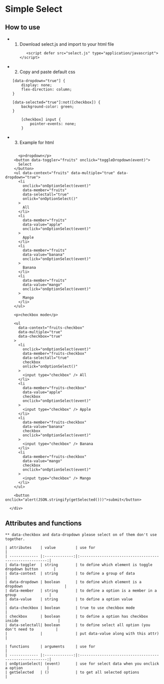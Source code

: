 # Simple Select

## How to use

- 1. Download select.js and import to your html file
     ```
        <script defer src="select.js" type="application/javascript"></script>
     ```
- 2. Copy and paste default css

  ```
  [data-dropdown="true"] {
      display: none;
      flex-direction: column;
  }

  ```

  ```
  [data-selected="true"]:not([checkbox]) {
      background-color: green;
  }
  ```

  ```
      [checkbox] input {
          pointer-events: none;
      }

  ```

- 3. Example for html

```

      <p>dropdown</p>
    <button data-toggler="fruits" onclick="toggleDropdown(event)">
      Select
    </button>
    <ul data-context="fruits" data-multiple="true" data-dropdown="true">
      <li
        onclick="onOptionSelect(event)"
        data-member="fruits"
        data-selectall="true"
        onlick="onOptionSelect()"
      >
        All
      </li>
      <li
        data-member="fruits"
        data-value="apple"
        onclick="onOptionSelect(event)"
      >
        Apple
      </li>
      <li
        data-member="fruits"
        data-value="banana"
        onclick="onOptionSelect(event)"
      >
        Banana
      </li>
      <li
        data-member="fruits"
        data-value="mango"
        onclick="onOptionSelect(event)"
      >
        Mango
      </li>
    </ul>

    <p>checkbox mode</p>

    <ul
      data-context="fruits-checkbox"
      data-multiple="true"
      data-checkbox="true"
    >
      <li
        onclick="onOptionSelect(event)"
        data-member="fruits-checkbox"
        data-selectall="true"
        checkbox
        onlick="onOptionSelect()"
      >
        <input type="checkbox" /> All
      </li>
      <li
        data-member="fruits-checkbox"
        data-value="apple"
        checkbox
        onclick="onOptionSelect(event)"
      >
        <input type="checkbox" /> Apple
      </li>
      <li
        data-member="fruits-checkbox"
        data-value="banana"
        checkbox
        onclick="onOptionSelect(event)"
      >
        <input type="checkbox" /> Banana
      </li>
      <li
        data-member="fruits-checkbox"
        data-value="mango"
        checkbox
        onclick="onOptionSelect(event)"
      >
        <input type="checkbox" /> Mango
      </li>
    </ul>

    <button onclick="alert(JSON.stringify(getSelected()))">submit</button>

  </div>
```

## Attributes and functions

    ** data-checkbox and data-dropdown please select on of them don't use together.

    | attributes    | value         | use for                                                 |
    | ------------- |:-------------:|:-------------------------------------------------------:|
    | data-toggler  | string        | to define which element is toggle dropdown button       |
    | data-context  | string        | to define a group of data                               |
    | data-dropdown | boolean       | to define which element is a dropdown                   |
    | data-member   | string        | to define a option is a member in a group               |
    | data-value    | string        | to define a option value                                |
    | data-checkbox | boolean       | true to use checkbox mode                               |
    | checkbox      | boolean       | to define a option has checkbox inside                  |
    | data-selectall| boolean       | to define select all option (you don't need to          |
    |               |               | put data-value along with this attr)                    |

    | functions     | arguments     | use for                                                 |
    | ------------- |:-------------:|:-------------------------------------------------------:|
    | onOptionSelect| (event)       | use for select data when you onclick a option           |
    | getSelected   | ()            | to get all selected options                             |
